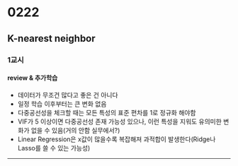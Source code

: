 # 0222
## K-nearest neighbor
### 1교시
#### review & 추가학습
- 데이터가 무조건 많다고 좋은 건 아니다
- 일정 학습 이후부터는 큰 변화 없음
- 다중공선성을 체크할 때는 모든 특성의 표준 편차를 1로 정규화 해야함
- VIF가 5 이상이면 다중공선성 존재 가능성 있으나, 이런 특성을 지워도 유의미한 변화가 없을 수 있음(거의 안함 실무에서?)
- Linear Regression은 x값이 많을수록 복잡해져 과적합이 발생한다(Ridge나 Lasso를 쓸 수 있는 가능성)
---

